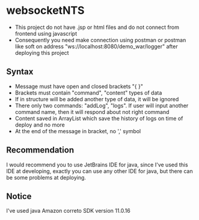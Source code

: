 # websocketNTS
- This project do not have .jsp or html files and do not connect from frontend using javascript
- Consequently you need make connection using postman or postman like soft on address "ws://localhost:8080/demo_war/logger" after deploying this project

## Syntax

- Message must have open and closed brackets "{ }"
- Brackets must contain "command", "content" types of data
- If in structure will be added another type of data, it will be ignored
- There only two commands: "addLog", "logs". If user will input another command name, then it will respond about not right command
- Content saved in ArrayList which save the history of logs on time of deploy and no more
- At the end of the message in bracket, no ',' symbol

## Recommendation
I would recommend you to use JetBrains IDE for java, since I've used this IDE at developing, exactly you can use any other IDE for java, but there can be some problems at deploying.

## Notice
I've used java Amazon correto SDK version 11.0.16 

